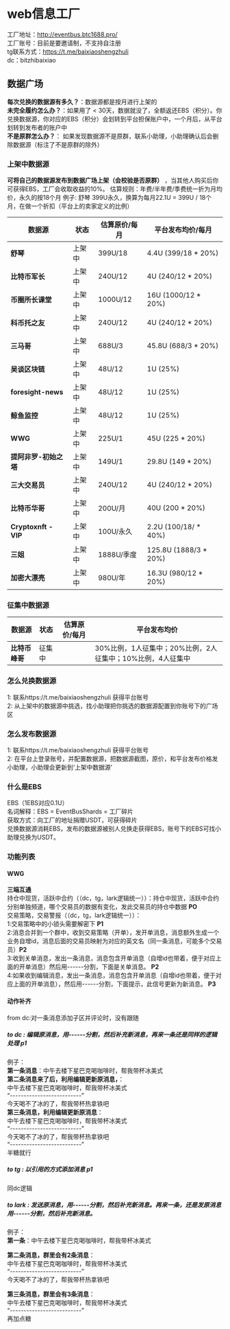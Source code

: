 # web信息工厂
工厂地址：http://eventbus.btc1688.pro/ <br>
工厂账号：目前是要邀请制，不支持自注册 <br>
tg联系方式：https://t.me/baixiaoshengzhuli <br>
dc：bitzhibaixiao <br>
## 数据广场
**每次兑换的数据源有多久？**：数据源都是按月进行上架的  <br>
**未完全履约怎么办？**：如果用了 < 30天，数据就没了，全额返还EBS（积分）。你兑换数据源，你对应的EBS（积分）会划转到平台担保账户中，一个月后，从平台划转到发布者的账户中  <br>
**不是原群怎么办？**： 如果发现数据源不是原群，联系小助理，小助理确认后会删除数据源（标注了不是原群的除外）  <br>

### 上架中数据源
**可将自己的数据源发布到数据广场上架（会校验是否原群）** ，当其他人购买后你可获得EBS，工厂会收取收益的10%。
估算规则：年费/半年费/季费统一折为月均价，永久的按18个月
例子: 舒琴 399U永久，换算为每月22.1U = 399U  / 18个月，在做一个折扣（平台上的卖家定义的比例）

| 数据源              | 状态  | 估算原价/每月  | 平台发布均价/每月          |
| ------------------- | ---- | ------------- | --------------------------- |
| **舒琴**                | 上架中 | 399U/18       | 4.4U (399/18 * 20%)         |
| **比特币军长**          | 上架中 | 240U/12       | 4U (240/12 * 20%)           |
| **币圈所长课堂**        | 上架中 | 1000U/12      | 16U (1000/12 * 20%)         |
| **科币托之友**          | 上架中 | 240U/12       | 4U (240/12 * 20%)           |
| **三马哥**              | 上架中 | 688U/3        | 45.8U (688/3 * 20%)         |
| **吴谈区块链**          | 上架中 | 48U/12        | 1U (25%)                    |
| **foresight-news**     | 上架中 | 48U/12        | 1U (25%)                    |
| **鲸鱼监控**            | 上架中 | 48U/12        | 1U (25%)                    |
| **WWG**                | 上架中 | 225U/1        | 45U (225 * 20%)             |
| **提阿非罗-初始之塔**  | 上架中 | 149U/1        | 29.8U (149 * 20%)           |
| **三大交易员**          | 上架中 | 240U/12       | 4U (240/12 * 20%)           |
| **比特币华哥**          | 上架中 | 200U/月       | 40U (200 * 20%)             |
| **Cryptoxnft - VIP**   | 上架中 | 100U/永久     | 2.2U (100/18/ * 40%)        |
| **三姐**                | 上架中 | 1888U/季度    | 125.8U (1888/3 * 20%)       |
| **加密大漂亮**          | 上架中 | 980U/年       | 16.3U (980/12 * 20%)        |

### 征集中数据源
| 数据源  | 状态  | 估算原价/每月  | 平台发布均价  |
| ------- | ---- | ------------- | ------------- |
| **比特币峰哥** | 征集中 |  | 30%比例，1人征集中；20%比例，2人征集中；10%比例，4人征集中 |

### 怎么兑换数据源
1: 联系https://t.me/baixiaoshengzhuli 获得平台账号 <br>
2: 从上架中的数据源中挑选，找小助理把你挑选的数据源配置到你账号下的广场区 <br>

### 怎么发布数据源
1: 联系https://t.me/baixiaoshengzhuli 获得平台账号 <br>
2: 在平台上登录账号，并配置数据源，把数据源截图，原价，和平台发布价格发小助理，小助理会更新到‘上架中数据源’ <br>

### 什么是EBS
EBS（1EBS对应0.1U） <br>
名词解释：EBS = EventBusShards = 工厂碎片 <br>
获取方式：向工厂的地址捐赠USDT，可获得碎片 <br>
兑换数据源消耗EBS，发布的数据源被别人兑换走获得EBS，账号下的EBS可找小助理兑换为USDT。<br>

### 功能列表
#### WWG
**三端互通** <br>
持仓中现货，活跃中合约（（dc，tg，lark逻辑统一））：持仓中现货，活跃中合约分别单独频道，哪个交易员的数据有变化，发此交易员的持仓中数据 **PO** <br>
交易策略，交易警报（（dc，tg，lark逻辑统一））： <br>
1:交易策略中的小锁头需要解密下 **P1** <br>
2:消息合并到一个群中，收到交易策略（开单），发开单消息，消息额外生成一个业务自增id，消息后面的交易员映射为对应的英文名（同一条消息，可能多个交易员）**P2** <br>
3:收到关单消息，发出一条消息，消息包含开单消息（自增id也带着，便于对应上面的开单消息）然后用------分割，下面是关单消息。 **P2** <br>
4:如果收到编辑消息，发出一条消息，消息包含开单消息（自增id也带着，便于对应上面的开单消息），然后用------分割，下面提示，此信号更新为新消息。 **P3** <br>

#### 动作补齐 <br>
from dc:对一条消息添加子区并评论时，没有跟随 <br>

##### to dc : 编辑原消息，用------分割，然后补充新消息，再来一条还是同样的逻辑处理 **p1** <br>
例子： <br>
**第一条消息**：中午去楼下星巴克喝咖啡时，帮我带杯冰美式 <br>
**第二条消息来了后，利用编辑更新原消息，**： <br>
中午去楼下星巴克喝咖啡时，帮我带杯冰美式 <br>
“--------------------------” <br>
今天喝不了冰的了，帮我带杯热拿铁吧 <br>
**第三条消息，利用编辑更新原消息**： <br>
中午去楼下星巴克喝咖啡时，帮我带杯冰美式 <br>
“--------------------------” <br>
今天喝不了冰的了，帮我带杯热拿铁吧 <br>
“--------------------------” <br>
半糖就行 <br>

##### to tg : 以引用的方式添加消息 **p1** <br>
同dc逻辑 <br>

##### to lark : 发送原消息，用------分割，然后补充新消息。再来一条，还是发原消息用------分割，然后补充新消息。 <br>

例子：<br>
**第一条**：中午去楼下星巴克喝咖啡时，帮我带杯冰美式 <br>

**第二条消息，群里会有2条消息**： <br>
中午去楼下星巴克喝咖啡时，帮我带杯冰美式 <br>
“--------------------------” <br>
今天喝不了冰的了，帮我带杯热拿铁吧 <br>

**第三条消息，群里会有3条消息**： <br>
中午去楼下星巴克喝咖啡时，帮我带杯冰美式 <br>
“--------------------------” <br>
再加点糖 <br>











